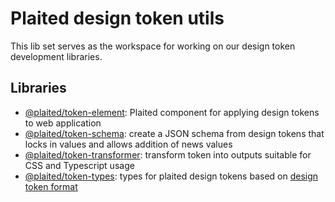 # Plaited design token utils

This lib set serves as the workspace for working on our design token
development libraries.

## Libraries

- [@plaited/token-element](token-element/README.md): Plaited component for applying design tokens to web application
- [@plaited/token-schema](token-schema/README.md): create a JSON schema from design tokens that locks in values and allows addition of news values
- [@plaited/token-transformer](token-transformer/README.md): transform token into outputs suitable for CSS and Typescript usage
- [@plaited/token-types](token-types/README.md): types for plaited design tokens based on [design token format](https://design-tokens.github.io/community-group/format/)

